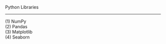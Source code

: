 Python Libraries
***

(1) NumPy          
(2) Pandas          
(3) Matplotlib          
(4) Seaborn          

